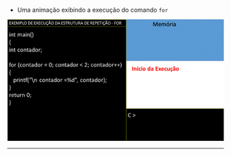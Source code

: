 + Uma animação exibindo a execução do comando ```for```

![For](/markdowns/estruturafor.gif)

----

